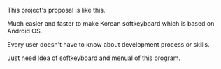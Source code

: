 This project's proposal is like this. 


Much easier and faster to make Korean softkeyboard which is based on Android OS. 


Every user doesn't have to know about development process or skills. 


Just need Idea of softkeyboard and menual of this program. 
